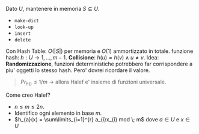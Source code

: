 Dato $U$, mantenere in memoria $S \subseteq U$.
* `make-dict`
* `look-up`
* `insert`
* `delete`

Con Hash Table: $O(|S|)$ per memoria e $O(1)$ ammortizzato in totale.
funzione hash: $h: U \to {1, ..., m-1}$.
**Collisione**: $h(u) = h(v) \land u \neq v$.
Idea: **Randomizzazione**, funzioni deterministiche potrebbero far corrispondere a piu' oggetti lo stesso hash. Pero' dovrei ricordare il valore.

> $Pr _{h()} \leq 1/m$ -> allora Halef e' insieme di funzioni universale.

Come creo Halef?
* $n \leq m \leq 2n$.
* Identifico ogni elemento in base $m$.
* $h_{a}(x) = \sum\limits_{i=1}^{r} a_{i}x_{i} mod \; m$ dove $a \in U$ e $x \in U$
